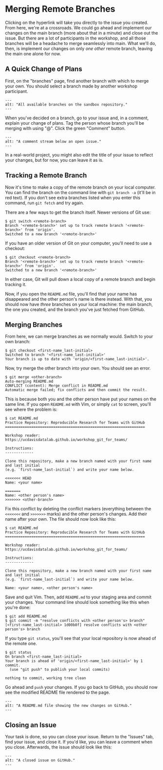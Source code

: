 Merging Remote Branches
=======================

Clicking on the hyperlink will take you directly to the issue you created. From
here, we're at a crossroads. We could go ahead and implement our changes on the
main branch (more about that in a minute) and close out the issue. But there
are a lot of participants in the workshop, and all those branches will be a
headache to merge seamlessly into main. What we'll do, then, is implement our
changes on only _one other_ remote branch, leaving the main one alone for now.

A Quick Change of Plans
-----------------------

First, on the "branches" page, find another branch with which to merge your
own. You should select a branch made by another workshop participant.

```{figure} ../img/github_branches_page.png
---
alt: "All available branches on the sandbox repository."
---
```

When you've decided on a branch, go to your issue and, in a comment, explain
your change of plans. Tag the person whose branch you'll be merging with using
"@". Click the green "Comment" button.

```{figure} ../img/github_leave_a_comment.png
---
alt: "A comment stream below an open issue."
---
```

In a real-world project, you might also edit the title of your issue to reflect
your changes, but for now, you can leave it as is.

Tracking a Remote Branch
------------------------

Now it's time to make a copy of the remote branch on your local computer. You
can find the branch on the command line with `git branch -a` (it'll be in red
text). If you don't see extra branches listed when you enter this command, run
`git fetch` and try again.

There are a few ways to get the branch itself. Newer versions of Git use:

```
$ git switch <remote-branch>
Branch '<remote-branch>' set up to track remote branch '<remote-branch>' from 'origin'.
Switched to a new branch '<remote-branch>'
```

If you have an older version of Git on your computer, you'll need to use a
checkout:

```
$ git checkout <remote-branch>
Branch '<remote-branch>' set up to track remote branch '<remote-branch>' from 'origin'.
Switched to a new branch '<remote-branch>'
```

In either case, Git will pull down a local copy of a remote branch and begin
tracking it.

Now, if you open the `README.md` file, you'll find that your name has
disappeared and the other person's name is there instead. With that, you should
now have _three_ branches on your local machine: the main branch, the one you
created, and the branch you've just fetched from GitHub.

Merging Branches
----------------

From here, we can merge branches as we normally would. Switch to your own
branch: 

```
$ git checkout <first-name_last-initial>
Switched to branch '<first-name_last-initial>'
Your branch is up to date with 'origin/<first-name_last-initial>'.
```

Now, try merge the other branch into your own. You should see an error.

```
$ git merge <other-branch>
Auto-merging README.md
CONFLICT (content): Merge conflict in README.md
Automatic merge failed; fix conflicts and then commit the result.
```

This is because both you and the other person have put your names on the same
line. If you open `README.md` with Vim, or simply `cat` to screen, you'll see
where the problem is:

```
$ cat README.md
Practice Repository: Reproducible Research for Teams with GitHub
================================================================

Workshop reader: https://ucdavisdatalab.github.io/workshop_git_for_teams/

Instructions:
-------------

Clone this repository, make a new branch named with your first name and last initial 
(e.g. `first-name_last-initial`) and write your name below.

<<<<<<< HEAD
Name: <your name>

=======
Name: <other person's name>
>>>>>>> <other-branch>
```

Fix this conflict by deleting the conflict markers (everything between the 
`<<<<<<<` and `>>>>>>>` marks) and the other person's changes. Add their name 
after your own. The file should now look like this:

```
$ cat README.md
Practice Repository: Reproducible Research for Teams with GitHub
================================================================

Workshop reader: https://ucdavisdatalab.github.io/workshop_git_for_teams/

Instructions:
-------------

Clone this repository, make a new branch named with your first name and last initial 
(e.g. `first-name_last-initial`) and write your name below.

Name: <your name>, <other person's name>
```

Save and quit Vim. Then, add `README.md` to your staging area and commit your
changes. Your command line should look something like this when you're done:

```
$ git add README.md
$ git commit -m "resolve conflicts with <other person's> branch"
[<first-name_last-initial> 1d00b8f] resolve conflicts with <other person's> branch
```

If you type `git status`, you'll see that your local repository is now ahead of
the remote one.

```
$ git status
On branch <first-name_last-initial>
Your branch is ahead of 'origin/<first-name_last-initial>' by 1 commit.
  (use "git push" to publish your local commits)

nothing to commit, working tree clean
```

Go ahead and `push` your changes. If you go back to GitHub, you should now see
the modified README file rendered to the page.

```{figure} ../img/github_resolved_changes_rendered.png
---
alt: "A README.md file showing the new changes on GitHub."
---
```

Closing an Issue
----------------

Your task is done, so you can close your issue. Return to the "Issues" tab,
find your issue, and close it. If you'd like, you can leave a comment when you
close. Afterwards, the issue should look like this:

```{figure} ../img/closed_issue.png
---
alt: "A closed issue on GitHub."
---
```
